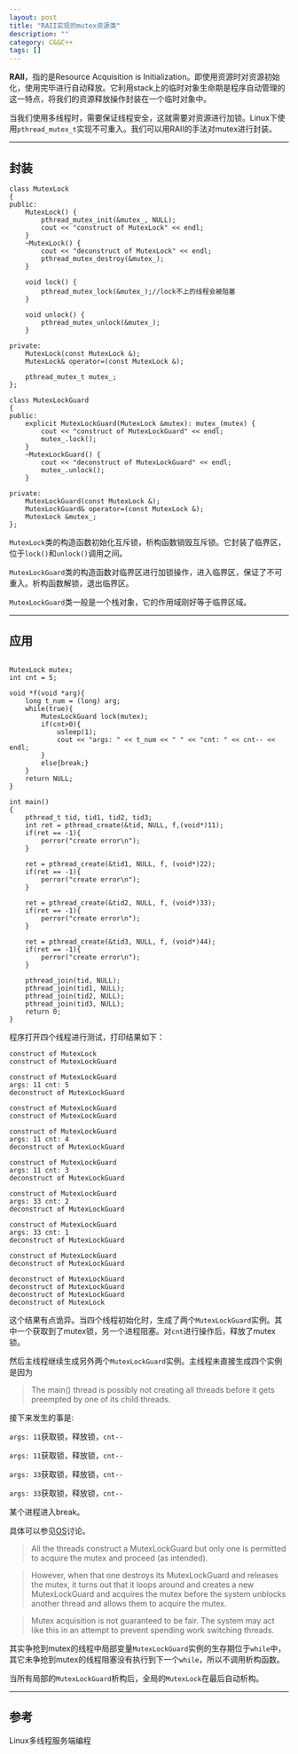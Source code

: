 ```yaml
---
layout: post
title: "RAII实现的mutex资源类"
description: ""
category: C&&C++
tags: []
---
```




**RAII**，指的是Resource Acquisition is Initialization。即使用资源时对资源初始化，使用完毕进行自动释放。它利用stack上的临时对象生命期是程序自动管理的这一特点，将我们的资源释放操作封装在一个临时对象中。

当我们使用多线程时，需要保证线程安全，这就需要对资源进行加锁。Linux下使用`pthread_mutex_t`实现不可重入。我们可以用RAII的手法对mutex进行封装。

------------------------------------------------------

## 封装

```
class MutexLock
{
public:
	MutexLock() {
		pthread_mutex_init(&mutex_, NULL);
        cout << "construct of MutexLock" << endl;
	}
	~MutexLock() {
		cout << "deconstruct of MutexLock" << endl;
		pthread_mutex_destroy(&mutex_);
	}

	void lock() {
		pthread_mutex_lock(&mutex_);//lock不上的线程会被阻塞
	}

	void unlock() {
		pthread_mutex_unlock(&mutex_);
	}

private:
	MutexLock(const MutexLock &);
	MutexLock& operator=(const MutexLock &); 

	pthread_mutex_t mutex_;
};

class MutexLockGuard
{
public:
	explicit MutexLockGuard(MutexLock &mutex): mutex_(mutex) {
        cout << "construct of MutexLockGuard" << endl;
		mutex_.lock();
	}
	~MutexLockGuard() {
		cout << "deconstruct of MutexLockGuard" << endl;
		mutex_.unlock();
	}

private:
	MutexLockGuard(const MutexLock &);
	MutexLockGuard& operator=(const MutexLock &);
	MutexLock &mutex_;
};
```

`MutexLock`类的构造函数初始化互斥锁，析构函数销毁互斥锁。它封装了临界区，位于`lock()`和`unlock()`调用之间。

`MutexLockGuard`类的构造函数对临界区进行加锁操作，进入临界区，保证了不可重入。析构函数解锁，退出临界区。

`MutexLockGuard`类一般是一个栈对象，它的作用域刚好等于临界区域。

-------------------------------------------------

## 应用

```

MutexLock mutex;
int cnt = 5;

void *f(void *arg){
    long t_num = (long) arg;
    while(true){
        MutexLockGuard lock(mutex);
        if(cnt>0){
            usleep(1);
            cout << "args: " << t_num << " " << "cnt: " << cnt-- << endl; 
        } 
        else{break;}       
    }
    return NULL;
}

int main()
{
    pthread_t tid, tid1, tid2, tid3;
    int ret = pthread_create(&tid, NULL, f,(void*)11);
    if(ret == -1){
        perror("create error\n");
    }
     
    ret = pthread_create(&tid1, NULL, f, (void*)22);
    if(ret == -1){
        perror("create error\n");
    }
     
    ret = pthread_create(&tid2, NULL, f, (void*)33);
    if(ret == -1){
        perror("create error\n");
    }
     
    ret = pthread_create(&tid3, NULL, f, (void*)44);
    if(ret == -1){
        perror("create error\n");
    }
     
    pthread_join(tid, NULL);
    pthread_join(tid1, NULL);
    pthread_join(tid2, NULL);
    pthread_join(tid3, NULL);
    return 0;
}
```

程序打开四个线程进行测试，打印结果如下：

```
construct of MutexLock
construct of MutexLockGuard

construct of MutexLockGuard
args: 11 cnt: 5
deconstruct of MutexLockGuard

construct of MutexLockGuard
construct of MutexLockGuard

construct of MutexLockGuard
args: 11 cnt: 4
deconstruct of MutexLockGuard

construct of MutexLockGuard
args: 11 cnt: 3
deconstruct of MutexLockGuard

construct of MutexLockGuard
args: 33 cnt: 2
deconstruct of MutexLockGuard

construct of MutexLockGuard
args: 33 cnt: 1
deconstruct of MutexLockGuard

construct of MutexLockGuard
deconstruct of MutexLockGuard

deconstruct of MutexLockGuard
deconstruct of MutexLockGuard
deconstruct of MutexLockGuard
deconstruct of MutexLock
```

这个结果有点诡异。当四个线程初始化时，生成了两个`MutexLockGuard`实例。其中一个获取到了mutex锁，另一个进程阻塞。对`cnt`进行操作后，释放了mutex锁。

然后主线程继续生成另外两个`MutexLockGuard`实例。主线程未直接生成四个实例是因为

> The main() thread is possibly not creating all threads before it gets preempted by one of its child threads.

接下来发生的事是:

`args: 11`获取锁，释放锁，`cnt--`

`args: 11`获取锁，释放锁，`cnt--`

`args: 33`获取锁，释放锁，`cnt--`

`args: 33`获取锁，释放锁，`cnt--`

某个进程进入break。

具体可以参见[OS](http://stackoverflow.com/questions/30678529/constructor-and-destructor-in-multi-threading)讨论。

> All the threads construct a MutexLockGuard but only one is permitted to acquire the mutex and proceed (as intended).

> However, when that one destroys its MutexLockGuard and releases the mutex, it turns out that it loops around and creates a new MutexLockGuard and acquires the mutex before the system unblocks another thread and allows them to acquire the mutex.

> Mutex acquisition is not guaranteed to be fair. The system may act like this in an attempt to prevent spending work switching threads.

其实争抢到mutex的线程中局部变量`MutexLockGuard`实例的生存期位于`while`中，其它未争抢到mutex的线程阻塞没有执行到下一个`while`，所以不调用析构函数。

当所有局部的`MutexLockGuard`析构后，全局的`MutexLock`在最后自动析构。

-------------------------------------------------

## 参考

Linux多线程服务端编程